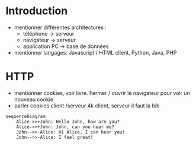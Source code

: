 # Introduction
- mentionner différentes architectures : 
  - téléphone → serveur
  - navigateur -> serveur
  - application PC → base de données
- mentionner langages: Javascript / HTML client, Python, Java, PHP
  
# HTTP
- mentionner cookies, voir livre. Fermer / ouvrir le navigateur pour voir un nouveau cookie
- parler cookies client /serveur 4k client, serveur il faut la bib


```mermaid
sequenceDiagram
    Alice->>+John: Hello John, how are you?
    Alice->>+John: John, can you hear me?
    John-->>-Alice: Hi Alice, I can hear you!
    John-->>-Alice: I feel great!
```

    